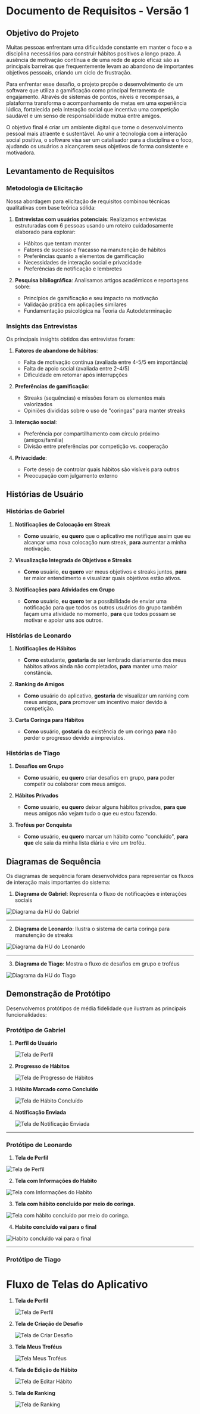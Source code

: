 # Documento de Requisitos - Versão 1

## Objetivo do Projeto

Muitas pessoas enfrentam uma dificuldade constante em manter o foco e a disciplina necessários para construir hábitos positivos a longo prazo. A ausência de motivação contínua e de uma rede de apoio eficaz são as principais barreiras que frequentemente levam ao abandono de importantes objetivos pessoais, criando um ciclo de frustração.

Para enfrentar esse desafio, o projeto propõe o desenvolvimento de um software que utiliza a gamificação como principal ferramenta de engajamento. Através de sistemas de pontos, níveis e recompensas, a plataforma transforma o acompanhamento de metas em uma experiência lúdica, fortalecida pela interação social que incentiva uma competição saudável e um senso de responsabilidade mútua entre amigos.

O objetivo final é criar um ambiente digital que torne o desenvolvimento pessoal mais atraente e sustentável. Ao unir a tecnologia com a interação social positiva, o software visa ser um catalisador para a disciplina e o foco, ajudando os usuários a alcançarem seus objetivos de forma consistente e motivadora.

## Levantamento de Requisitos

### Metodologia de Elicitação

Nossa abordagem para elicitação de requisitos combinou técnicas qualitativas com base teórica sólida:

1. **Entrevistas com usuários potenciais**: Realizamos entrevistas estruturadas com 6 pessoas usando um roteiro cuidadosamente elaborado para explorar:
   - Hábitos que tentam manter
   - Fatores de sucesso e fracasso na manutenção de hábitos
   - Preferências quanto a elementos de gamificação
   - Necessidades de interação social e privacidade
   - Preferências de notificação e lembretes

2. **Pesquisa bibliográfica**: Analisamos artigos acadêmicos e reportagens sobre:
   - Princípios de gamificação e seu impacto na motivação
   - Validação prática em aplicações similares
   - Fundamentação psicológica na Teoria da Autodeterminação

### Insights das Entrevistas

Os principais insights obtidos das entrevistas foram:

1. **Fatores de abandono de hábitos**:
   - Falta de motivação contínua (avaliada entre 4-5/5 em importância)
   - Falta de apoio social (avaliada entre 2-4/5)
   - Dificuldade em retomar após interrupções

2. **Preferências de gamificação**:
   - Streaks (sequências) e missões foram os elementos mais valorizados
   - Opiniões divididas sobre o uso de "coringas" para manter streaks

3. **Interação social**:
   - Preferência por compartilhamento com círculo próximo (amigos/família)
   - Divisão entre preferências por competição vs. cooperação

4. **Privacidade**:
   - Forte desejo de controlar quais hábitos são visíveis para outros
   - Preocupação com julgamento externo

## Histórias de Usuário

### Histórias de Gabriel

1. **Notificações de Colocação em Streak**
   - **Como** usuário, **eu quero** que o aplicativo me notifique assim que eu alcançar uma nova colocação num streak, **para** aumentar a minha motivação.

2. **Visualização Integrada de Objetivos e Streaks**
   - **Como** usuário, **eu quero** ver meus objetivos e streaks juntos, **para** ter maior entendimento e visualizar quais objetivos estão ativos.

3. **Notificações para Atividades em Grupo**
   - **Como** usuário, **eu quero** ter a possibilidade de enviar uma notificação para que todos os outros usuários do grupo também façam uma atividade no momento, **para** que todos possam se motivar e apoiar uns aos outros.

### Histórias de Leonardo

1. **Notificações de Hábitos**
   - **Como** estudante, **gostaria** de ser lembrado diariamente dos meus hábitos ativos ainda não completados, **para** manter uma maior constância.

2. **Ranking de Amigos**
   - **Como** usuário do aplicativo, **gostaria** de visualizar um ranking com meus amigos, **para** promover um incentivo maior devido à competição.

3. **Carta Coringa para Hábitos**
   - **Como** usuário, **gostaria** da existência de um coringa **para** não perder o progresso devido a imprevistos.

### Histórias de Tiago

1. **Desafios em Grupo**
   - **Como** usuário, **eu quero** criar desafios em grupo, **para** poder competir ou colaborar com meus amigos.

2. **Hábitos Privados**
   - **Como** usuário, **eu quero** deixar alguns hábitos privados, **para que** meus amigos não vejam tudo o que eu estou fazendo.

3. **Troféus por Conquista**
   - **Como** usuário, **eu quero** marcar um hábito como "concluído", **para que** ele saia da minha lista diária e vire um troféu.

## Diagramas de Sequência

Os diagramas de sequência foram desenvolvidos para representar os fluxos de interação mais importantes do sistema:

1. **Diagrama de Gabriel**: Representa o fluxo de notificações e interações sociais
   
![Diagrama da HU do Gabriel](../Diagramas/Diagrama_HU_Gabriel.svg)

---

2. **Diagrama de Leonardo**: Ilustra o sistema de carta coringa para manutenção de streaks
   
![Diagrama da HU do Leonardo](../Diagramas/Diagrama_HU_Leonardo.svg)

---

3. **Diagrama de Tiago**: Mostra o fluxo de desafios em grupo e troféus

![Diagrama da HU do Tiago](../Diagramas/Diagrama_HU_Tiago.svg)

## Demonstração de Protótipo

Desenvolvemos protótipos de média fidelidade que ilustram as principais funcionalidades:

### Protótipo de Gabriel
1.  **Perfil do Usuário**
   
    ![Tela de Perfil](../Prototipos/Prototipo_Gabriel/1_Perfil.png)

2.  **Progresso de Hábitos**
   
    ![Tela de Progresso de Hábitos](../Prototipos/Prototipo_Gabriel/2_Habitos_Progresso.png)

3.  **Hábito Marcado como Concluído**
   
    ![Tela de Hábito Concluído](../Prototipos/Prototipo_Gabriel/3_Marcado_concluido.png)

4.  **Notificação Enviada**
   
    ![Tela de Notificação Enviada](../Prototipos/Prototipo_Gabriel/4_Notificacao_Enviada.png)

---

### Protótipo de Leonardo
1.  **Tela de Perfil**
   
![Tela de Perfil](../Prototipos/Prototipo_Leonardo/flu1.png)

2. **Tela com Informações do Habito**
   
![Tela com Informações do Habito](../Prototipos/Prototipo_Leonardo/flu2.jpg)

3. **Tela com hábito concluído por meio do coringa.**

![Tela com hábito concluído por meio do coringa.](../Prototipos/Prototipo_Leonardo/flu3.jpg)

4. **Habito concluído vai para o final**

![Habito concluído vai para o final](../Prototipos/Prototipo_Leonardo/flu4.png)


---

### Protótipo de Tiago
# Fluxo de Telas do Aplicativo

1.  **Tela de Perfil**

    ![Tela de Perfil](../Prototipos/Prototipo_Tiago/1_Perfil.png)

3.  **Tela de Criação de Desafio**

    ![Tela de Criar Desafio](../Prototipos/Prototipo_Tiago/2_Criar_Desafio.png)

4.  **Tela Meus Troféus**

    ![Tela Meus Troféus](../Prototipos/Prototipo_Tiago/3_Meus_Trofeus.png)

5.  **Tela de Edição de Hábito**

    ![Tela de Editar Hábito](../Prototipos/Prototipo_Tiago/4_Editar_Habito.png)

6.  **Tela de Ranking**

     ![Tela de Ranking](../Prototipos/Prototipo_Tiago/5_Ranking.png)


